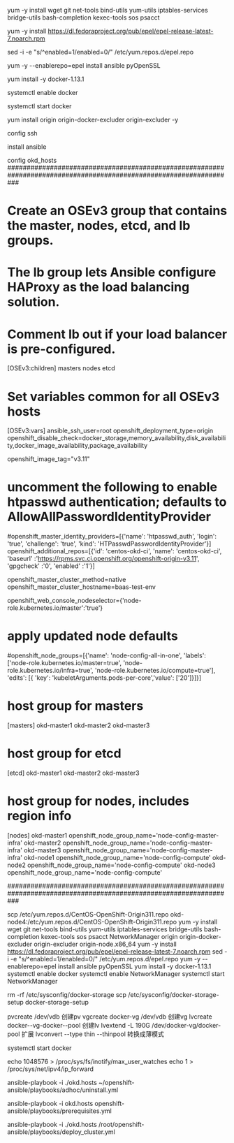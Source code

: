 yum -y install wget git net-tools bind-utils yum-utils iptables-services bridge-utils bash-completion kexec-tools sos psacct

yum -y install  https://dl.fedoraproject.org/pub/epel/epel-release-latest-7.noarch.rpm 

sed -i -e "s/^enabled=1/enabled=0/" /etc/yum.repos.d/epel.repo 

yum -y --enablerepo=epel install ansible pyOpenSSL 

yum install -y docker-1.13.1 

systemctl enable docker 

systemctl start docker 

yum install origin origin-docker-excluder origin-excluder -y 

config ssh  

install ansible 

config okd_hosts 
###################################################################################################################
# Create an OSEv3 group that contains the master, nodes, etcd, and lb groups.
# The lb group lets Ansible configure HAProxy as the load balancing solution.
# Comment lb out if your load balancer is pre-configured.
[OSEv3:children]
masters
nodes
etcd

# Set variables common for all OSEv3 hosts
[OSEv3:vars]
ansible_ssh_user=root
openshift_deployment_type=origin
openshift_disable_check=docker_storage,memory_availability,disk_availability,docker_image_availability,package_availability

openshift_image_tag="v3.11"
# uncomment the following to enable htpasswd authentication; defaults to AllowAllPasswordIdentityProvider
#openshift_master_identity_providers=[{'name': 'htpasswd_auth', 'login': 'true', 'challenge': 'true', 'kind': 'HTPasswdPasswordIdentityProvider'}]
openshift_additional_repos=[{'id': 'centos-okd-ci', 'name': 'centos-okd-ci', 'baseurl' :'https://rpms.svc.ci.openshift.org/openshift-origin-v3.11', 'gpgcheck' :'0', 'enabled' :'1'}]

openshift_master_cluster_method=native
openshift_master_cluster_hostname=baas-test-env

openshift_web_console_nodeselector={'node-role.kubernetes.io/master':'true'}

# apply updated node defaults
#openshift_node_groups=[{'name': 'node-config-all-in-one', 'labels': ['node-role.kubernetes.io/master=true', 'node-role.kubernetes.io/infra=true', 'node-role.kubernetes.io/compute=true'], 'edits': [{ 'key': 'kubeletArguments.pods-per-core','value': ['20']}]}]

# host group for masters
[masters]
okd-master1
okd-master2
okd-master3

# host group for etcd
[etcd]
okd-master1
okd-master2
okd-master3


# host group for nodes, includes region info
[nodes]
okd-master1 openshift_node_group_name='node-config-master-infra'
okd-master2 openshift_node_group_name='node-config-master-infra'
okd-master3 openshift_node_group_name='node-config-master-infra'
okd-node1 openshift_node_group_name='node-config-compute'
okd-node2 openshift_node_group_name='node-config-compute'
okd-node3 openshift_node_group_name='node-config-compute'

###################################################################################################################

scp /etc/yum.repos.d/CentOS-OpenShift-Origin311.repo okd-node4:/etc/yum.repos.d/CentOS-OpenShift-Origin311.repo
yum -y install wget git net-tools bind-utils yum-utils iptables-services bridge-utils bash-completion kexec-tools sos psacct NetworkManager origin origin-docker-excluder origin-excluder origin-node.x86_64
yum -y install  https://dl.fedoraproject.org/pub/epel/epel-release-latest-7.noarch.rpm
sed -i -e "s/^enabled=1/enabled=0/" /etc/yum.repos.d/epel.repo
yum -y --enablerepo=epel install ansible pyOpenSSL
yum install -y docker-1.13.1
systemctl enable docker
systemctl enable NetworkManager
systemctl start NetworkManager 

rm -rf /etc/sysconfig/docker-storage
scp /etc/sysconfig/docker-storage-setup
docker-storage-setup

pvcreate /dev/vdb  创建pv
vgcreate docker-vg /dev/vdb 创建vg
lvcreate docker--vg-docker--pool  创建lv
lvextend -L 190G /dev/docker-vg/docker-pool 扩展
lvconvert --type thin --thinpool 转换成薄模式

systemctl start docker 

echo 1048576 > /proc/sys/fs/inotify/max_user_watches
echo 1 > /proc/sys/net/ipv4/ip_forward

ansible-playbook -i ./okd.hosts ~/openshift-ansible/playbooks/adhoc/uninstall.yml

ansible-playbook -i okd.hosts openshift-ansible/playbooks/prerequisites.yml

ansible-playbook -i ./okd.hosts /root/openshift-ansible/playbooks/deploy_cluster.yml
